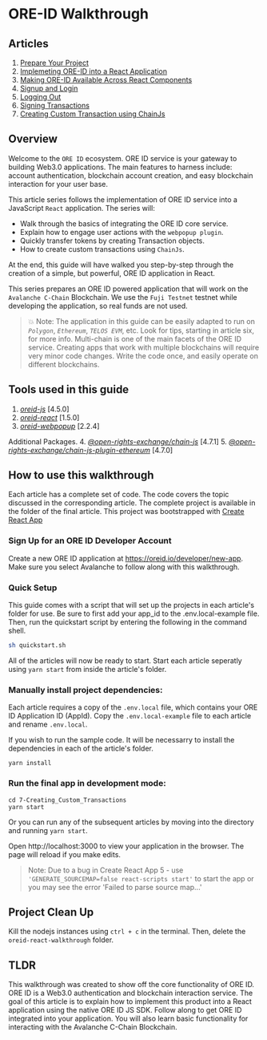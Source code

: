 # ORE-ID Walkthrough

## Articles

1. [Prepare Your Project](1-Prepare_Your_Project/1-Prepare_Your_Project.md)
2. [Implemeting ORE-ID into a React Application](2-Implementing_ORE-ID/2-Implementing_ORE-ID.md)
3. [Making ORE-ID Available Across React Components](3-Making_ORE-ID_Available/3-Making_ORE-ID_Available.md)
4. [Signup and Login](4-Signup_and_Login/4-Signup_and_Login.md)
5. [Logging Out](5-Log_Out/5-Log_Out.md)
6. [Signing Transactions](6-Signing_Transactions/6-Signing_Transactions.md)
7. [Creating Custom Transaction using ChainJs](7-Creating_Custom_Transactions/7-Creating_Custom_Transactions.md)


## Overview

Welcome to the ```ORE ID``` ecosystem.  ORE ID service is your gateway to building Web3.0 applications.  The main features to harness include: account authentication, blockchain account creation, and easy blockchain interaction for your user base.  

This article series follows the implementation of ORE ID service into a JavaScript ```React``` application.   The series will:
* Walk through the basics of integrating the ORE ID core service.  
* Explain how to engage user actions with the ```webpopup plugin```. 
* Quickly transfer tokens by creating Transaction objects. 
* How to create custom transactions using ```ChainJs```.  

At the end, this guide will have walked you step-by-step through the creation of a simple, but powerful, ORE ID application in React.

This series prepares an ORE ID powered application that will work on the ```Avalanche C-Chain``` Blockchain.  We use the ```Fuji Testnet``` testnet while developing the application, so real funds are not used.

> 💥 Note: The application in this guide can be easily adapted to run on *```Polygon```*, *```Ethereum```*, *```TELOS EVM```*, etc.  Look for tips, starting in article six, for more info.  Multi-chain is one of the main facets of the ORE ID service.  Creating apps that work with multiple blockchains will require very minor code changes. Write the code once, and easily operate on different blockchains.

## Tools used in this guide

1. [*oreid-js*](https://www.npmjs.com/package/oreid-js) [4.5.0]
2. [*oreid-react*](https://www.npmjs.com/package/oreid-react) [1.5.0]
3. [*oreid-webpopup*](https://www.npmjs.com/package/oreid-webpopup) [2.2.4]

Additional Packages.
4. [*@open-rights-exchange/chain-js*](https://www.npmjs.com/package/@open-rights-exchange/chain-js) [4.7.1]
5. [*@open-rights-exchange/chain-js-plugin-ethereum*](https://www.npmjs.com/package/@open-rights-exchange/chain-js-plugin-ethereum) [4.7.0]


## How to use this walkthrough

Each article has a complete set of code.  The code covers the topic discussed in the corresponding article. The complete project is available in the folder of the final article.  This project was bootstrapped with [Create React App](https://github.com/facebook/create-react-app)

### Sign Up for an ORE ID Developer Account

Create a new ORE ID application at https://oreid.io/developer/new-app. Make sure you select Avalanche to follow along with this walkthrough.

### Quick Setup
This guide comes with a script that will set up the projects in each article's folder for use.  Be sure to first add your app_id to the .env.local-example file.  Then, run the quickstart script by entering the following in the command shell.

```bash
sh quickstart.sh
```

All of the articles will now be ready to start.  Start each article seperatly using ```yarn start``` from inside the article's folder.

### Manually install project dependencies:

Each article requires a copy of the ```.env.local``` file, which contains your ORE ID Application ID (AppId).  Copy the ```.env.local-example``` file to each article and rename ```.env.local```.

If you wish to run the sample code. It will be necessarry to install the dependencies in each of the article's folder.  

```shell
yarn install
```

### Run the final app in development mode:

```shell
cd 7-Creating_Custom_Transactions
yarn start
```

Or you can run any of the subsequent articles by moving into the directory and running ```yarn start```.

Open http://localhost:3000 to view your application in the browser. The page will reload if you make edits.

> Note: Due to a bug in Create React App 5 - use ```'GENERATE_SOURCEMAP=false react-scripts start'``` to start the app or you may see the error 'Failed to parse source map...'

## Project Clean Up
Kill the nodejs instances using ```ctrl + c``` in the terminal.
Then, delete the ```oreid-react-walkthrough``` folder.

## TLDR

This walkthrough was created to show off the core functionality of ORE ID.  ORE ID is a Web3.0 authentication and blockchain interaction service. The goal of this article is to explain how to implement this product into a React application using the native ORE ID JS SDK. Follow along to get ORE ID integrated into your application.  You will also learn basic functionality for interacting with the Avalanche C-Chain Blockchain.